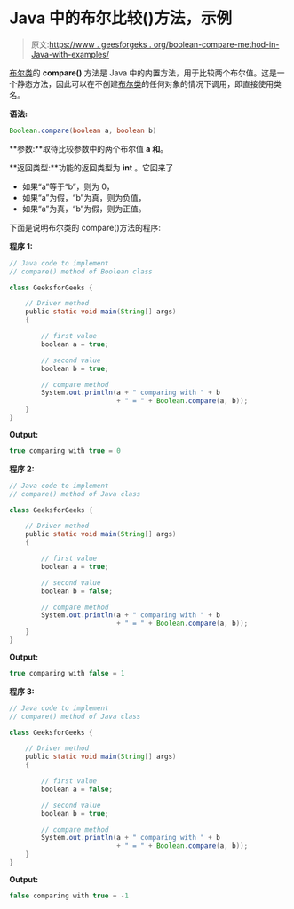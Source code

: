 # Java 中的布尔比较()方法，示例

> 原文:[https://www . geesforgeks . org/boolean-compare-method-in-Java-with-examples/](https://www.geeksforgeeks.org/boolean-compare-method-in-java-with-examples/)

[布尔类](https://www.geeksforgeeks.org/java-lang-boolean-class-java/)的 **compare()** 方法是 Java 中的内置方法，用于比较两个布尔值。这是一个静态方法，因此可以在不创建[布尔类](https://www.geeksforgeeks.org/java-lang-boolean-class-java/)的任何对象的情况下调用，即直接使用类名。

**语法:**

```java
Boolean.compare(boolean a, boolean b)
```

**参数:**取待比较参数中的两个布尔值 **a 和**。

**返回类型:**功能的返回类型为 **int** 。它回来了

*   如果“a”等于“b”，则为 0，
*   如果“a”为假，“b”为真，则为负值，
*   如果“a”为真，“b”为假，则为正值。

下面是说明布尔类的 compare()方法的程序:

**程序 1:**

```java
// Java code to implement
// compare() method of Boolean class

class GeeksforGeeks {

    // Driver method
    public static void main(String[] args)
    {

        // first value
        boolean a = true;

        // second value
        boolean b = true;

        // compare method
        System.out.println(a + " comparing with " + b
                           + " = " + Boolean.compare(a, b));
    }
}
```

**Output:**

```java
true comparing with true = 0

```

**程序 2:**

```java
// Java code to implement
// compare() method of Java class

class GeeksforGeeks {

    // Driver method
    public static void main(String[] args)
    {

        // first value
        boolean a = true;

        // second value
        boolean b = false;

        // compare method
        System.out.println(a + " comparing with " + b
                           + " = " + Boolean.compare(a, b));
    }
}
```

**Output:**

```java
true comparing with false = 1

```

**程序 3:**

```java
// Java code to implement
// compare() method of Java class

class GeeksforGeeks {

    // Driver method
    public static void main(String[] args)
    {

        // first value
        boolean a = false;

        // second value
        boolean b = true;

        // compare method
        System.out.println(a + " comparing with " + b
                           + " = " + Boolean.compare(a, b));
    }
}
```

**Output:**

```java
false comparing with true = -1

```